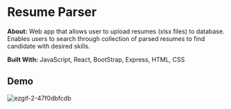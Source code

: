 # Resume Parser
**About:**  Web app that allows user to upload resumes (xlsx files) to database. Enables users to search through collection of parsed resumes to find candidate with desired skills.

**Built With:** JavaScript, React, BootStrap, Express, HTML, CSS

## Demo
![ezgif-2-47f0dbfcdb](https://user-images.githubusercontent.com/37753577/182227486-a3fdafe4-aa59-4a26-9a1a-191d7efb88bf.gif)

